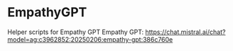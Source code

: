# EmpathyGPT
Helper scripts for Empathy GPT
Empathy GPT: https://chat.mistral.ai/chat?model=ag:c3962852:20250206:empathy-gpt:386c760e
